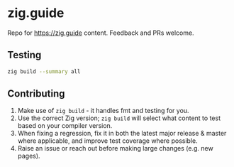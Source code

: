 # zig.guide

Repo for https://zig.guide content. Feedback and PRs welcome.

## Testing

```bash
zig build --summary all
```

## Contributing

1. Make use of `zig build` - it handles fmt and testing for you.
2. Use the correct Zig version; `zig build` will select what content to test based on your compiler version.
3. When fixing a regression, fix it in both the latest major release & master where applicable, and improve test coverage where possible.
4. Raise an issue or reach out before making large changes (e.g. new pages).